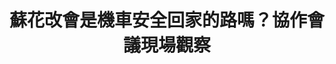 ---
layout: post
title: "蘇花改會是機車安全回家的路嗎？協作會議現場觀察"
tags:
  - "交通"
  - "環保"
  - "權益"
  - "法規"
id: 32
thumbnail: "/images/post/32/1UPo1cjQQnfphHvCfBwAGC5_4G-kZRU2Z.jpg"
description: "開放政府第32次協作會議 「開放蘇花改多車種通行」"
color: "blue"
publish: "true"
departments:
  - "交通部"
cover:
  link: ""
introduction:
  content: "2018年4月27日，PDIS小組假空總社會創新中心，召開第32次協作會議，討論多車種通行蘇花改的議題。此案經網友Xiu Ming在2月5日於公共政策參與平台上提案「開放蘇花改多車種通行」，2月9日成案後，於3月15日就跨越5000人連署的門檻。經過開放政府聯絡人月會的討論，成為協作會議的討論主題。
由於蘇花改並未開放機車或重型機車通行，因此一開放就有不少機車族抗議，認為蘇花改禁止機車通行是歧視機車族，引發爭議。此次會議討論後，公路總局承諾將會發包進行機車通行長隧道之相關研究，供後續政策參考。未來，這類道路在規劃之前，也希望能有機車相關的學者、團體一起加入評估，讓規劃能更完善。"
  image: "/images/post/32/1Lh2PMJi5Hu18XjMcCHYN_iDUkpj3UdYg.jpg"
join:
  type: "提"
  image: "/images/post/32/188xS3wacbsvOvyteuKiS83O8CworVP3r.jpg"
embed:
  - type: "mind_map"
    links:
      - "https://miro.com/app/live-embed/o9J_kz3FWa0=/?moveToViewport=-1773,-1319,4354,1883&amp;embedAutoplay=true"
  - type: "ministry_slide"
    links:
      - "https://issuu.com/pdis.tw/docs/04_20180427______.pptx"
  - type: "host_slide"
    links:
      - "https://issuu.com/pdis.tw/docs/00_20180427______"
  - type: "live"
    links:
      - "https://www.youtube.com/watch?v=VbwKBK24T_g"
  - type: "transcript"
    links:
      - "https://sayit.pdis.nat.gov.tw/2018-04-27-%E9%96%8B%E6%94%BE%E6%94%BF%E5%BA%9C%E8%81%AF%E7%B5%A1%E4%BA%BA%E7%AC%AC%E4%B8%89%E5%8D%81%E4%BA%8C%E6%AC%A1%E5%8D%94%E4%BD%9C%E6%9C%83%E8%AD%B0"
pictures:
  - "/images/post/32/1_K7ObP8JoH5PbZMOzzQjrLhtVNlcP9QB.jpg"
  - "/images/post/32/12L5e5DFYrvitRA3J7bLelumIdWT0te7y.jpg"
  - "/images/post/32/1aSnpXmx8wmlHI56AuLUOeIki-9hefydT.jpg"
---